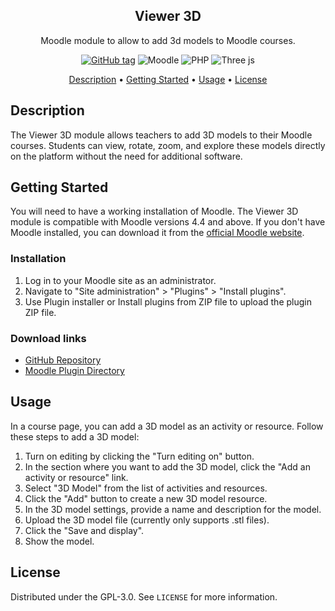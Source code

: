 
<div align="center">

<h2 align="center">Viewer 3D</h2>
<p align="center">
  Moodle module to allow to add 3d models to Moodle courses.
</p>

[![GitHub tag](https://img.shields.io/github/v/tag/GFrancV/moodle-mod_viewer3d?style=for-the-badge&logo=github)](https://GitHub.com/GFrancV/moodle-plugin-ci-action/tags)
![Moodle](https://img.shields.io/badge/^4.4-1000?style=for-the-badge&logo=Moodle&logoColor=ffffff&labelColor=gray&color=f98012&label=Moodle)
![PHP](https://img.shields.io/badge/php-%23777BB4.svg?style=for-the-badge&logo=php&logoColor=white)
![Three js](https://img.shields.io/badge/threejs-black?style=for-the-badge&logo=three.js&logoColor=white)

<a href="#description">Description</a>
•
<a href="#getting-started">Getting Started</a>
•
<a href="#usage">Usage</a>
•
<a href="#license">License</a>
</div>

## Description

The Viewer 3D module allows teachers to add 3D models to their Moodle courses. Students can view, rotate, zoom, and explore these models directly on the platform without the need for additional software.

## Getting Started

You will need to have a working installation of Moodle. The Viewer 3D module is compatible with Moodle versions 4.4 and above. If you don't have Moodle installed, you can download it from the [official Moodle website](https://download.moodle.org/).

### Installation

1. Log in to your Moodle site as an administrator.
2. Navigate to "Site administration" > "Plugins" > "Install plugins".
3. Use Plugin installer or Install plugins from ZIP file to upload the plugin ZIP file.

### Download links

- [GitHub Repository](https://github.com/GFrancV/moodle-mod_viewer3d/releases)
- [Moodle Plugin Directory](https://moodle.org/plugins/mod_viewer3d)

## Usage

In a course page, you can add a 3D model as an activity or resource. Follow these steps to add a 3D model:

1. Turn on editing by clicking the "Turn editing on" button.
2. In the section where you want to add the 3D model, click the "Add an activity or resource" link.
3. Select "3D Model" from the list of activities and resources.
4. Click the "Add" button to create a new 3D model resource.
5. In the 3D model settings, provide a name and description for the model.
6. Upload the 3D model file (currently only supports .stl files).
7. Click the "Save and display".
8. Show the model.

## License

Distributed under the GPL-3.0. See `LICENSE` for more information.
